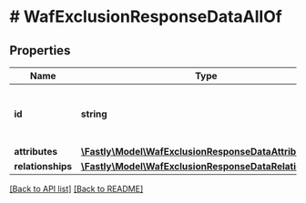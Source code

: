 # # WafExclusionResponseDataAllOf

## Properties

Name | Type | Description | Notes
------------ | ------------- | ------------- | -------------
**id** | **string** | Alphanumeric string identifying a WAF exclusion. | [optional] [readonly] 
**attributes** | [**\Fastly\Model\WafExclusionResponseDataAttributes**](WafExclusionResponseDataAttributes.md) |  | [optional] 
**relationships** | [**\Fastly\Model\WafExclusionResponseDataRelationships**](WafExclusionResponseDataRelationships.md) |  | [optional] 


[[Back to API list]](../../README.md#endpoints) [[Back to README]](../../README.md)
